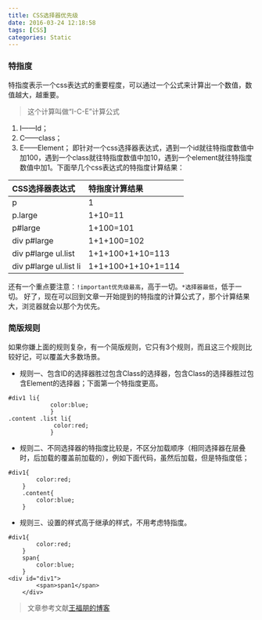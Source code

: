 ```yaml
---
title: CSS选择器优先级
date: 2016-03-24 12:18:58
tags: [CSS]
categories: Static
---
```

### 特指度
特指度表示一个css表达式的重要程度，可以通过一个公式来计算出一个数值，数值越大，越重要。
>这个计算叫做“I-C-E”计算公式
<!-- more -->
1. I——Id；
2. C——class；
3. E——Element；
即针对一个css选择器表达式，遇到一个id就往特指度数值中加100，遇到一个class就往特指度数值中加10，遇到一个element就往特指度数值中加1。下面举几个css表达式的特指度计算结果：

CSS选择器表达式 | 特指度计算结果
 :------- | :------
p | 1
p.large | 1+10=11
p#large | 1+100=101
div p#large | 1+1+100=102
div p#large ul.list | 1+1+100+1+10=113
div p#large ul.list li | 1+1+100+1+10+1=114

还有一个重点要注意：`!important优先级最高`，高于一切。`*选择器最低`，低于一切。
好了，现在可以回到文章一开始提到的特指度的计算公式了，那个计算结果大，浏览器就会以那个为优先。

### 简版规则
如果你嫌上面的规则复杂，有一个简版规则，它只有3个规则，而且这三个规则比较好记，可以覆盖大多数场景。
- 规则一、包含ID的选择器胜过包含Class的选择器，包含Class的选择器胜过包含Element的选择器；下面第一个特指度更高。
```
#div1 li{
            color:blue;
            }
.content .list li{
             color:red;
            }
```
- 规则二、不同选择器的特指度比较是，不区分加载顺序（相同选择器在层叠时，后加载的覆盖前加载的），例如下面代码，虽然后加载，但是特指度低；
```
#div1{
		color:red;
	}
	.content{
		color:blue;
	}
```
- 规则三、设置的样式高于继承的样式，不用考虑特指度。
```
#div1{
		color:red;
	}
	span{
		color:blue;
	}
<div id="div1">
    	<span>span1</span>
    </div>
```
> 文章参考文献[王福朋的博客](http://www.cnblogs.com/wangfupeng1988/p/4285251.html)
